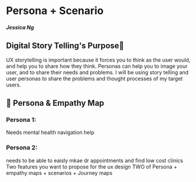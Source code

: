 # Persona + Scenario 
##### Jessica Ng 

## Digital Story Telling's Purpose📖 
UX storytelling is important because it forces you to think as the user would, and help you to share how they think. Personas can help you to image your user, and to share their needs and problems. I will be using story telling and user personas to share the problems and thought processes of my target users. 

## 👤 Persona & Empathy Map
### Persona 1:

Needs mental health navigation help
### Persona 2:
needs to be able to eaisly mkae dr appointments and find low cost clinics
Two features you want to propose for the ux design
TWO of Persona + empathy maps + scenarios + Journey maps 
